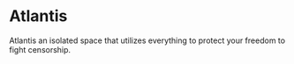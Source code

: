 Atlantis
===

Atlantis an isolated space that utilizes everything to protect your freedom to fight censorship.

<!-- Downloads
===

- [F-Droid](https://f-droid.org/app/xyz.yingshaoxo.atlantis) (Signed by F-Droid)
- [Custom F-Droid Repository](https://fdroid.typeblog.net) (Signed by PeterCxy, contains latest development versions)

You cannot switch between versions listed above that have different signature without uninstalling Atlantis first.

Features
===

- Installing apps inside a work profile for isolation
- "Freeze" apps inside the work profile to prevent them from running or being woken up when you are not actively using them
- Installing two copies of the same app on the same device

Discussion & Support
===

- [Mailing List](https://lists.sr.ht/~petercxy/atlantis)
- Matrix Chat Room: #atlantis:neo.angry.im

__The GitHub Issue list and pull requests are not checked regularly. Please use the mailing list instead.__

Caveats & Known Issues
===

- Some caveats and known issues are discussed during the setup process of Atlantis. __Please read through text in the setup wizard carefully__.
- Atlantis is only as safe as the Work Profile implementation of the Android OS you are using. For details, see <https://support.google.com/work/android/answer/6191949?hl=en>

State of the Project, Feature Requests, etc.
===

Since Atlantis simply makes use of the Work Profile APIs exposed by Android, there is a limited set of features that are possible to implement via the app. As we do not intend on leveraging (or "abusing") adb privileges, the features of Atlantis can only be a strict subset of the exposed, unprivileged APIs.

As a result, we do not intend on adding a lot of new features to Atlantis going forward, unless there is to be big changes in the capabilities of work profile APIs. Atlantis is currently in an effective **maintenance mode**. Nevertheless, the author is still committed to regularly **adapting Atlantis to all new Android versions as soon as possible after they are released** -- this includes upgrading the target SDK level, adapting to any new features or restrictions introduced by the new Android version, updating all dependencies, and so on. The author still relies on Atlantis for his daily life, so Atlantis will **not** become abandonware in the forseeable future.

Contributing
===

- [Weblate](https://weblate.typeblog.net/projects/atlantis/atlantis/) for contributing translations
- Sponsor me on [Patreon](https://www.patreon.com/PeterCxy)

<a href="http://weblate.typeblog.net/engage/atlantis/?utm_source=widget">
  <img src="http://weblate.typeblog.net/widgets/atlantis/-/atlantis/multi-auto.svg" alt="Translation status" />
</a>

Uninstalling
===

To uninstall Atlantis, please delete the work profile first in Settings -> Accounts, and then uninstall the Atlantis app normally. -->
